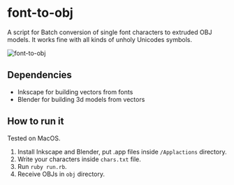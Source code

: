# font-to-obj

A script for Batch conversion of single font characters to extruded OBJ models.
It works fine with all kinds of unholy Unicodes symbols.

![font-to-obj](https://raw.githubusercontent.com/marcinbiegun/font-to-obj/master/docs/font-to-obj.png)

## Dependencies

* Inkscape for building vectors from fonts
* Blender for building 3d models from vectors

## How to run it

Tested on MacOS.

1. Install Inkscape and Blender, put .app files inside `/Applactions` directory.
2. Write your characters inside `chars.txt` file.
3. Run `ruby run.rb`.
4. Receive OBJs in `obj` directory.

